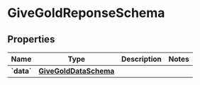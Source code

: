 
# GiveGoldReponseSchema

## Properties
Name | Type | Description | Notes
------------ | ------------- | ------------- | -------------
**&#x60;data&#x60;** | [**GiveGoldDataSchema**](GiveGoldDataSchema.md) |  | 



